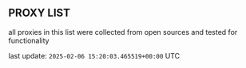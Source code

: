 ## PROXY LIST

all proxies in this list were collected from open sources and tested for functionality

last update: `2025-02-06 15:20:03.465519+00:00` UTC